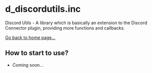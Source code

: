 # d_discordutils.inc
Discord Utils - A library which is basically an extension to the Discord Connector plugin, providing more functions and callbacks.

[Go back to home page...](README.md)

## How to start to use?

- Coming soon...
